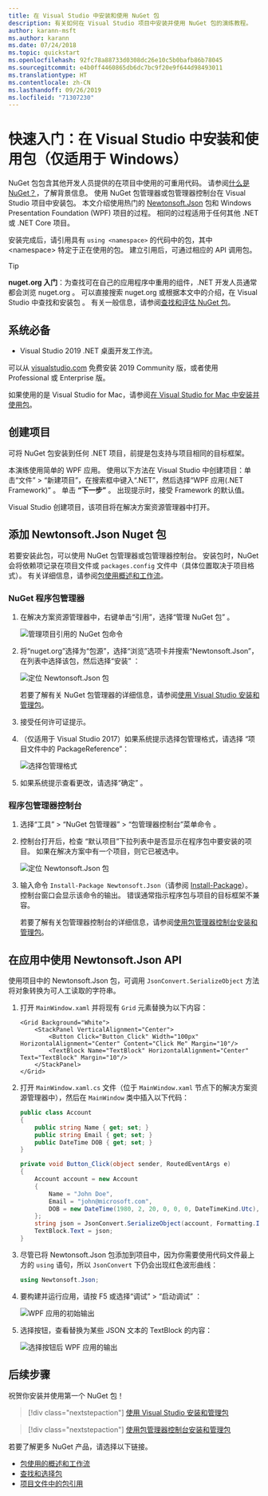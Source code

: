 ```yaml
---
title: 在 Visual Studio 中安装和使用 NuGet 包
description: 有关如何在 Visual Studio 项目中安装并使用 NuGet 包的演练教程。
author: karann-msft
ms.author: karann
ms.date: 07/24/2018
ms.topic: quickstart
ms.openlocfilehash: 92fc78a88733d0308dc26e10c5b0bafb86b78045
ms.sourcegitcommit: e4b0ff4460865db6dc7bc9f20e9f644d98493011
ms.translationtype: HT
ms.contentlocale: zh-CN
ms.lasthandoff: 09/26/2019
ms.locfileid: "71307230"
---
```

# <a name="quickstart-install-and-use-a-package-in-visual-studio-windows-only"></a>快速入门：在 Visual Studio 中安装和使用包（仅适用于 Windows）

NuGet 包包含其他开发人员提供的在项目中使用的可重用代码。 请参阅[什么是 NuGet？](../What-is-NuGet.md)，了解背景信息。 使用 NuGet 包管理器或包管理器控制台在 Visual Studio 项目中安装包。 本文介绍使用热门的 [Newtonsoft.Json](https://www.nuget.org/packages/Newtonsoft.Json/) 包和 Windows Presentation Foundation (WPF) 项目的过程。 相同的过程适用于任何其他 .NET 或 .NET Core 项目。

安装完成后，请引用具有 `using <namespace>` 的代码中的包，其中 \<namespace\> 特定于正在使用的包。 建立引用后，可通过相应的 API 调用包。

> [!Tip]
> **nuget.org 入门**：为查找可在自己的应用程序中重用的组件，.NET 开发人员通常都会浏览 nuget.org  。 可以直接搜索 nuget.org 或根据本文中的介绍，在 Visual Studio 中查找和安装包  。 有关一般信息，请参阅[查找和评估 NuGet 包](../consume-packages/finding-and-choosing-packages.md)。

## <a name="prerequisites"></a>系统必备

- Visual Studio 2019 .NET 桌面开发工作流。

可以从 [visualstudio.com](https://www.visualstudio.com/) 免费安装 2019 Community 版，或者使用 Professional 或 Enterprise 版。

如果使用的是 Visual Studio for Mac，请参阅[在 Visual Studio for Mac 中安装并使用包](install-and-use-a-package-in-visual-studio-mac.md)。

## <a name="create-a-project"></a>创建项目

可将 NuGet 包安装到任何 .NET 项目，前提是包支持与项目相同的目标框架。

本演练使用简单的 WPF 应用。 使用以下方法在 Visual Studio 中创建项目：单击“文件” > “新建项目”，在搜索框中键入“.NET”，然后选择“WPF 应用(.NET Framework)”     。 单击 **“下一步”** 。 出现提示时，接受 Framework  的默认值。

Visual Studio 创建项目，该项目将在解决方案资源管理器中打开。

## <a name="add-the-newtonsoftjson-nuget-package"></a>添加 Newtonsoft.Json Nuget 包

若要安装此包，可以使用 NuGet 包管理器或包管理器控制台。 安装包时，NuGet 会将依赖项记录在项目文件或 `packages.config` 文件中（具体位置取决于项目格式）。 有关详细信息，请参阅[包使用概述和工作流](../consume-packages/Overview-and-Workflow.md)。

### <a name="nuget-package-manager"></a>NuGet 程序包管理器

1. 在解决方案资源管理器中，右键单击“引用”，选择“管理 NuGet 包”   。

    ![管理项目引用的 NuGet 包命令](media/QS_Use-02-ManageNuGetPackages.png)

1. 将“nuget.org”选择为“包源”，选择“浏览”选项卡并搜索“Newtonsoft.Json”，在列表中选择该包，然后选择“安装”     ：

    ![定位 Newtonsoft.Json 包](media/QS_Use-03-NewtonsoftJson.png)

    若要了解有关 NuGet 包管理器的详细信息，请参阅[使用 Visual Studio 安装和管理包](../consume-packages/install-use-packages-visual-studio.md)。

1. 接受任何许可证提示。

1. （仅适用于 Visual Studio 2017）如果系统提示选择包管理格式，请选择  “项目文件中的 PackageReference”：

    ![选择包管理格式](media/QS_Use-03b-SelectFormat.png)

1. 如果系统提示查看更改，请选择“确定”  。

### <a name="package-manager-console"></a>程序包管理器控制台

1. 选择“工具” > “NuGet 包管理器” > “包管理器控制台”菜单命令    。

1. 控制台打开后，检查  “默认项目”下拉列表中是否显示在程序包中要安装的项目。 如果在解决方案中有一个项目，则它已被选中。

    ![定位 Newtonsoft.Json 包](media/QS_Use-08-Console1.png)

1. 输入命令 `Install-Package Newtonsoft.Json`（请参阅 [Install-Package](../reference/ps-reference/ps-ref-install-package.md)）。 控制台窗口会显示该命令的输出。 错误通常指示程序包与项目的目标框架不兼容。

   若要了解有关包管理器控制台的详细信息，请参阅[使用包管理器控制台安装和管理包](../consume-packages/install-use-packages-powershell.md)。

## <a name="use-the-newtonsoftjson-api-in-the-app"></a>在应用中使用 Newtonsoft.Json API

使用项目中的 Newtonsoft.Json 包，可调用 `JsonConvert.SerializeObject` 方法将对象转换为可人工读取的字符串。

1. 打开 `MainWindow.xaml` 并将现有 `Grid` 元素替换为以下内容：

    ```xaml
    <Grid Background="White">
        <StackPanel VerticalAlignment="Center">
            <Button Click="Button_Click" Width="100px" HorizontalAlignment="Center" Content="Click Me" Margin="10"/>
            <TextBlock Name="TextBlock" HorizontalAlignment="Center" Text="TextBlock" Margin="10"/>
        </StackPanel>
    </Grid>
    ```

1. 打开 `MainWindow.xaml.cs` 文件（位于 `MainWindow.xaml` 节点下的解决方案资源管理器中），然后在 `MainWindow` 类中插入以下代码：

    ```cs
    public class Account
    {
        public string Name { get; set; }
        public string Email { get; set; }
        public DateTime DOB { get; set; }
    }

    private void Button_Click(object sender, RoutedEventArgs e)
    {
        Account account = new Account
        {
            Name = "John Doe",
            Email = "john@microsoft.com",
            DOB = new DateTime(1980, 2, 20, 0, 0, 0, DateTimeKind.Utc),
        };
        string json = JsonConvert.SerializeObject(account, Formatting.Indented);
        TextBlock.Text = json;
    }
    ```

1. 尽管已将 Newtonsoft.Json 包添加到项目中，因为你需要使用代码文件最上方的 `using` 语句，所以 `JsonConvert` 下仍会出现红色波形曲线：

    ```cs
    using Newtonsoft.Json;
    ```

1. 要构建并运行应用，请按 F5 或选择“调试” > “启动调试”   ：

    ![WPF 应用的初始输出](media/QS_Use-06-AppStart.png)

1. 选择按钮，查看替换为某些 JSON 文本的 TextBlock 的内容：

    ![选择按钮后 WPF 应用的输出](media/QS_Use-07-AppEnd.png)

## <a name="next-steps"></a>后续步骤

祝贺你安装并使用第一个 NuGet 包！

> [!div class="nextstepaction"]
> [使用 Visual Studio 安装和管理包](../consume-packages/install-use-packages-visual-studio.md)

> [!div class="nextstepaction"]
> [使用包管理器控制台安装和管理包](../consume-packages/install-use-packages-powershell.md)

若要了解更多 NuGet 产品，请选择以下链接。

- [包使用的概述和工作流](../consume-packages/overview-and-workflow.md)
- [查找和选择包](../consume-packages/finding-and-choosing-packages.md)
- [项目文件中的包引用](../consume-packages/package-references-in-project-files.md)
